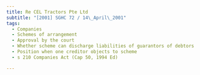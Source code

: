 ```yaml
---
title: Re CEL Tractors Pte Ltd 
subtitle: "[2001] SGHC 72 / 14\_April\_2001"
tags:
  - Companies
  - Schemes of arrangement
  - Approval by the court
  - Whether scheme can discharge liabilities of guarantors of debtors
  - Position when one creditor objects to scheme
  - s 210 Companies Act (Cap 50, 1994 Ed)

---
```


